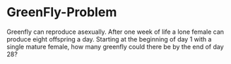 # GreenFly-Problem
Greenfly can reproduce asexually. After one week of life a lone female can produce eight offspring a day. Starting at the beginning of day 1 with a single mature female, how many greenfly could there be by the end of day 28?
